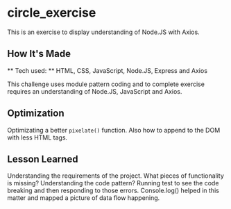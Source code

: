 # circle_exercise

This is an exercise to display understanding of Node.JS with Axios.

## How It's Made
** Tech used: ** HTML, CSS, JavaScript, Node.JS, Express and Axios

This challenge uses module pattern coding and to complete exercise requires an understanding of Node.JS, JavaScript and Axios.

## Optimization

Optimizating a better `pixelate()` function. Also how to append to the DOM with less HTML tags.

## Lesson Learned

Understanding the requirements of the project. What pieces of functionality is missing? Understanding the code pattern? Running test to see the code breaking and then responding to those errors. Console.log() helped in this matter and mapped a picture of data flow happening.

